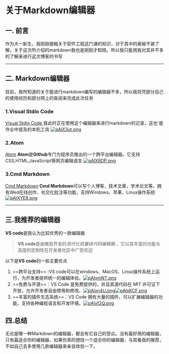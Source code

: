 # 关于Markdown编辑器

## 一. 前言
作为大一新生，我刚刚接触关于软件工程这门课的知识，对于其中的奥秘不甚了解，关于这次所介绍的markdown我也是刚刚才知晓。所以我只能用我对其并不多的了解来进行这次博客的书写

---

## 二. Markdown编辑器
目前，我所知道的关于能进行markdown编写的编辑器不多，所以我将凭部分自己的使用经历和部分网上的查阅来完成此次任务

### 1.Visual Stdio Code
[Visual Stdio Code ](https://code.visualstudio.com/ "Visual Stdio Coded的官网")
我此时正在使用这个编辑器来进行markdown的记录，这也'是作业中提及的本机工具
[![pAlX3ut.png](https://s21.ax1x.com/2024/09/28/pAlX3ut.png)](https://imgse.com/i/pAlX3ut)

### 2.Atom
[Atom](https://atom.io/"Atom的官网")
**Atom**是**Github**专门为程序员推出的一个跨平台编辑器。它支持CSS,HTML,JavaScript等网页编辑语言
[![pAlX8DP.png](https://s21.ax1x.com/2024/09/28/pAlX8DP.png)](https://imgse.com/i/pAlX8DP)

### 3.Cmd Markdown
[Cmd Markdown](https://www.zybuluo.com/mdeditor)
**Cmd Markdown**可以写个人博客，技术文章，学术论文等。拥有Wed在线创作、社交化批注等功能，支持Windows、苹果、Linux操作系统
[![pAlXYE8.png](https://s21.ax1x.com/2024/09/28/pAlXYE8.png)](https://imgse.com/i/pAlXYE8)

---

## 三.我推荐的编辑器
**VS code**是我认为比较优秀的一款编辑器
>**VS code**是由微软开发的*现代化轻量级代码编辑器* ，它以其丰富的功能与高度的定制性在开发者社区中广受欢迎

以下是**VS code**的一些主要优点
1. ==跨平台支持== :VS code可以在windows、MacOS、Linux操作系统上运行，为开发者提供统一的编辑体验。[![pAlxmNT.png](https://s21.ax1x.com/2024/09/28/pAlxmNT.png)](https://imgse.com/i/pAlxmNT)
2. ==免费与开源==：VS Code 是免费提供的，并且其源代码在 MIT 许可证下开放，允许开发者自由使用和修改。[![pAlxn4U.png](https://s21.ax1x.com/2024/09/28/pAlxn4U.png)](https://imgse.com/i/pAlxn4U)[![pAlxKCF.png](https://s21.ax1x.com/2024/09/28/pAlxKCF.png)](https://imgse.com/i/pAlxKCF)
3. ==丰富的插件生态系统==：VS Code 拥有大量的插件，可以扩展编辑器的功能，支持各种编程语言和开发环境。[![pAlxf2Q.png](https://s21.ax1x.com/2024/09/28/pAlxf2Q.png)](https://imgse.com/i/pAlxf2Q)

## 四.总结

无论是哪一种Markdown的编辑器，都会有它自己的受众。没有最好用的编辑器，只有最适合你的编辑器，如果你真的想找一个适合你的编辑器，与其看我的推荐，不如自己去多使用几款编辑器来亲自体验一下。